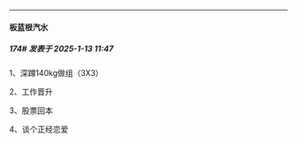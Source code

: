 ﻿
*****

####  板蓝根汽水  
##### 174#       发表于 2025-1-13 11:47

1、深蹲140kg做组（3X3）

2、工作晋升

3、股票回本

4、谈个正经恋爱

